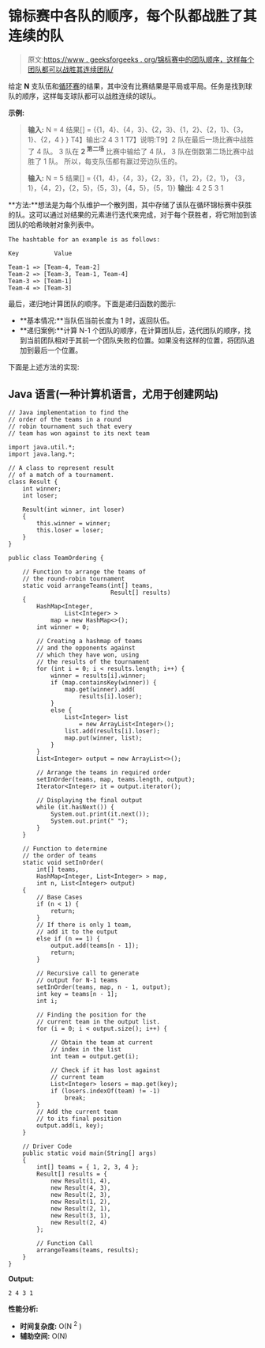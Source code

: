 # 锦标赛中各队的顺序，每个队都战胜了其连续的队

> 原文:[https://www . geeksforgeeks . org/锦标赛中的团队顺序，这样每个团队都可以战胜其连续团队/](https://www.geeksforgeeks.org/order-of-teams-in-a-tournament-such-that-every-team-has-won-against-its-consecutive-team/)

给定 **N** 支队伍和[循环赛](https://www.geeksforgeeks.org/program-round-robin-scheduling-set-1/)的结果，其中没有比赛结果是平局或平局。任务是找到球队的顺序，这样每支球队都可以战胜连续的球队。

**示例:**

> **输入:** N = 4
> 结果[] = {{1，4}、{4，3}、{2，3}、{1，2}、{2，1}、{3，1}、{2，4 } }
> T4】输出:2 4 3 1
> T7】说明:T9】2 队在最后一场比赛中战胜了 4 队。
> 3 队在 **2 <sup>第二场</sup>** 比赛中输给了 4 队，
> 3 队在倒数第二场比赛中战胜了 1 队。
> 所以，每支队伍都有赢过旁边队伍的。
> 
> **输入:** N = 5
> 结果[] = {{1，4}，{4，3}，{2，3}，{1，2}，{2，1}，
> {3，1}，{4，2}，{2，5}，{5，3}，{4，5}，{5，1}}
> **输出:** 4 2 5 3 1

**方法:**想法是为每个队维护一个散列图，其中存储了该队在循环锦标赛中获胜的队。这可以通过对结果的元素进行迭代来完成，对于每个获胜者，将它附加到该团队的哈希映射对象列表中。

```
The hashtable for an example is as follows:

Key          Value

Team-1 => [Team-4, Team-2]
Team-2 => [Team-3, Team-1, Team-4]
Team-3 => [Team-1]
Team-4 => [Team-3]

```

最后，递归地计算团队的顺序。下面是递归函数的图示:

*   **基本情况:**当队伍当前长度为 1 时，返回队伍。
*   **递归案例:**计算 N-1 个团队的顺序，在计算团队后，迭代团队的顺序，找到当前团队相对于其前一个团队失败的位置。如果没有这样的位置，将团队追加到最后一个位置。

下面是上述方法的实现:

## Java 语言(一种计算机语言，尤用于创建网站)

```
// Java implementation to find the
// order of the teams in a round
// robin tournament such that every
// team has won against to its next team

import java.util.*;
import java.lang.*;

// A class to represent result
// of a match of a tournament.
class Result {
    int winner;
    int loser;

    Result(int winner, int loser)
    {
        this.winner = winner;
        this.loser = loser;
    }
}

public class TeamOrdering {

    // Function to arrange the teams of
    // the round-robin tournament
    static void arrangeTeams(int[] teams,
                             Result[] results)
    {
        HashMap<Integer,
                List<Integer> >
            map = new HashMap<>();
        int winner = 0;

        // Creating a hashmap of teams
        // and the opponents against
        // which they have won, using
        // the results of the tournament
        for (int i = 0; i < results.length; i++) {
            winner = results[i].winner;
            if (map.containsKey(winner)) {
                map.get(winner).add(
                    results[i].loser);
            }
            else {
                List<Integer> list
                    = new ArrayList<Integer>();
                list.add(results[i].loser);
                map.put(winner, list);
            }
        }
        List<Integer> output = new ArrayList<>();

        // Arrange the teams in required order
        setInOrder(teams, map, teams.length, output);
        Iterator<Integer> it = output.iterator();

        // Displaying the final output
        while (it.hasNext()) {
            System.out.print(it.next());
            System.out.print(" ");
        }
    }

    // Function to determine
    // the order of teams
    static void setInOrder(
        int[] teams,
        HashMap<Integer, List<Integer> > map,
        int n, List<Integer> output)
    {
        // Base Cases
        if (n < 1) {
            return;
        }
        // If there is only 1 team,
        // add it to the output
        else if (n == 1) {
            output.add(teams[n - 1]);
            return;
        }

        // Recursive call to generate
        // output for N-1 teams
        setInOrder(teams, map, n - 1, output);
        int key = teams[n - 1];
        int i;

        // Finding the position for the
        // current team in the output list.
        for (i = 0; i < output.size(); i++) {

            // Obtain the team at current
            // index in the list
            int team = output.get(i);

            // Check if it has lost against
            // current team
            List<Integer> losers = map.get(key);
            if (losers.indexOf(team) != -1)
                break;
        }
        // Add the current team
        // to its final position
        output.add(i, key);
    }

    // Driver Code
    public static void main(String[] args)
    {
        int[] teams = { 1, 2, 3, 4 };
        Result[] results = {
            new Result(1, 4),
            new Result(4, 3),
            new Result(2, 3),
            new Result(1, 2),
            new Result(2, 1),
            new Result(3, 1),
            new Result(2, 4)
        };

        // Function Call
        arrangeTeams(teams, results);
    }
}
```

**Output:**

```
2 4 3 1

```

**性能分析:**

*   **时间复杂度:** O(N <sup>2</sup> )
*   **辅助空间:** O(N)